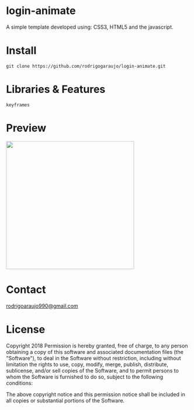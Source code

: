 # login-animate

A simple template developed using: CSS3, HTML5 and the javascript.

# Install
    git clone https://github.com/rodrigogaraujo/login-animate.git

# Libraries & Features
    keyframes
   
# Preview

<img src="https://cdn.loom.com/sessions/thumbnails/57d3fff308c44f38b464e1c0d450d78d-with-play.gif" width="350" />

# Contact
rodrigoaraujo990@gmail.com

# License
Copyright 2018 Permission is hereby granted, free of charge, to any person obtaining a copy of this software and associated documentation files (the "Software"), to deal in the Software without restriction, including without limitation the rights to use, copy, modify, merge, publish, distribute, sublicense, and/or sell copies of the Software, and to permit persons to whom the Software is furnished to do so, subject to the following conditions:

The above copyright notice and this permission notice shall be included in all copies or substantial portions of the Software.
